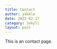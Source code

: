 ```yaml
---
title: Contact
author: yakkle
date: 2022-02-17
category: Jekyll
layout: post
---
```


This is an contact page.